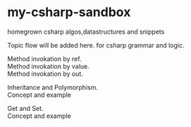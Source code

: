 # my-csharp-sandbox
homegrown csharp algos,datastructures and snippets


Topic flow will be added here.
for csharp grammar and logic.

Method invokation by ref.  
Method invokation by value.  
Method invokation by out.  


Inheritance and Polymorphism.  
Concept and example



Get and Set.  
Concept and example


